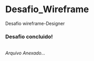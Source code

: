 # Desafio_Wireframe
Desafio wireframe-Designer

### Desafio concluido!
<br><i>Arquivo Anexado...</i>
